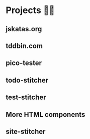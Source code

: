 # Projects 🚴🏻

## jskatas.org

## tddbin.com

## pico-tester

## todo-stitcher

## test-stitcher

## More HTML components

## site-stitcher